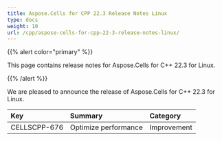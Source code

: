 ```yaml
---
title: Aspose.Cells for CPP 22.3 Release Notes Linux
type: docs
weight: 10
url: /cpp/aspose-cells-for-cpp-22-3-release-notes-linux/
---
```


{{% alert color="primary" %}} 

This page contains release notes for Aspose.Cells for C++ 22.3 for Linux.

{{% /alert %}} 

We are pleased to announce the release of Aspose.Cells for C++ 22.3 for Linux.

|**Key**|**Summary**|**Category**|
| :- | :- | :- |
|CELLSCPP-676|Optimize performance |Improvement|
